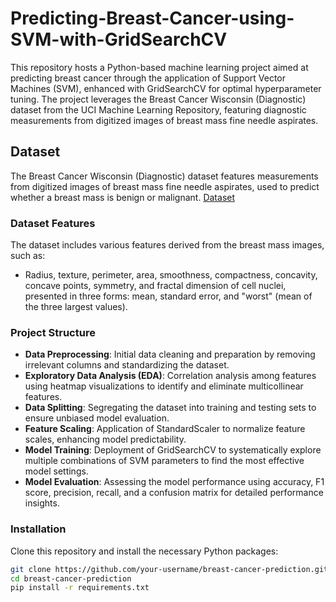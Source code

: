 # Predicting-Breast-Cancer-using-SVM-with-GridSearchCV

This repository hosts a Python-based machine learning project aimed at predicting breast cancer through the application of Support Vector Machines (SVM), enhanced with GridSearchCV for optimal hyperparameter tuning. The project leverages the Breast Cancer Wisconsin (Diagnostic) dataset from the UCI Machine Learning Repository, featuring diagnostic measurements from digitized images of breast mass fine needle aspirates.

## Dataset
The Breast Cancer Wisconsin (Diagnostic) dataset features measurements from digitized images of breast mass fine needle aspirates, used to predict whether a breast mass is benign or malignant.
[Dataset](https://archive.ics.uci.edu/dataset/17/breast+cancer+wisconsin+diagnostic)

### Dataset Features

The dataset includes various features derived from the breast mass images, such as:
- Radius, texture, perimeter, area, smoothness, compactness, concavity, concave points, symmetry, and fractal dimension of cell nuclei, presented in three forms: mean, standard error, and "worst" (mean of the three largest values).

### Project Structure

- **Data Preprocessing**: Initial data cleaning and preparation by removing irrelevant columns and standardizing the dataset.
- **Exploratory Data Analysis (EDA)**: Correlation analysis among features using heatmap visualizations to identify and eliminate multicollinear features.
- **Data Splitting**: Segregating the dataset into training and testing sets to ensure unbiased model evaluation.
- **Feature Scaling**: Application of StandardScaler to normalize feature scales, enhancing model predictability.
- **Model Training**: Deployment of GridSearchCV to systematically explore multiple combinations of SVM parameters to find the most effective model settings.
- **Model Evaluation**: Assessing the model performance using accuracy, F1 score, precision, recall, and a confusion matrix for detailed performance insights.

### Installation

Clone this repository and install the necessary Python packages:

```bash
git clone https://github.com/your-username/breast-cancer-prediction.git
cd breast-cancer-prediction
pip install -r requirements.txt

